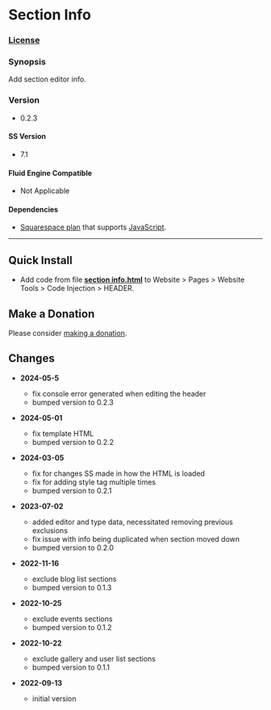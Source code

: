 # Section Info

### [License][1]

### Synopsis

Add section editor info.

### Version

  * 0.2.3

#### SS Version

  * 7.1

#### Fluid Engine Compatible

  * Not Applicable

#### Dependencies

  * [Squarespace plan][2] that supports [JavaScript][3].

---

## Quick Install

* Add code from file **[section info.html][4]** to Website > Pages > Website
  Tools > Code Injection > HEADER.

## Make a Donation

Please consider [making a donation][5].

## Changes

* **2024-05-5**

  * fix console error generated when editing the header
  * bumped version to 0.2.3
  
* **2024-05-01**

  * fix template HTML
  * bumped version to 0.2.2
  
* **2024-03-05**

  * fix for changes SS made in how the HTML is loaded
  * fix for adding style tag multiple times
  * bumped version to 0.2.1
  
* **2023-07-02**

  * added editor and type data, necessitated removing previous exclusions
  * fix issue with info being duplicated when section moved down
  * bumped version to 0.2.0
  
* **2022-11-16**

  * exclude blog list sections
  * bumped version to 0.1.3
  
* **2022-10-25**

  * exclude events sections
  * bumped version to 0.1.2
  
* **2022-10-22**

  * exclude gallery and user list sections
  * bumped version to 0.1.1
  
* **2022-09-13**

  * initial version

[1]: https://github.com/tomsWebConsulting/twcsl/blob/main/LICENSE.txt#L1
[2]: https://www.squarespace.com/pricing
[3]: https://en.wikipedia.org/wiki/JavaScript
[4]: section%20info.html#L1
[5]: https://github.com/tomsWebConsulting/twcsl#make-a-donation
